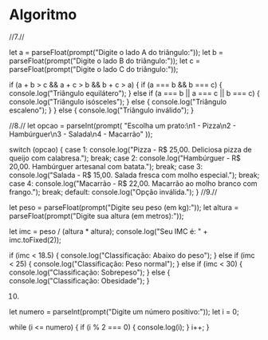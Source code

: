 # Algoritmo 
  //7.//

let a = parseFloat(prompt("Digite o lado A do triângulo:"));
let b = parseFloat(prompt("Digite o lado B do triângulo:"));
let c = parseFloat(prompt("Digite o lado C do triângulo:"));

if (a + b > c && a + c > b && b + c > a) {
  if (a === b && b === c) {
    console.log("Triângulo equilátero");
  } else if (a === b || a === c || b === c) {
    console.log("Triângulo isósceles");
  } else {
    console.log("Triângulo escaleno");
  }
} else {
  console.log("Triângulo inválido");
}

   //8.//
let opcao = parseInt(prompt(
  "Escolha um prato:\n1 - Pizza\n2 - Hambúrguer\n3 - Salada\n4 - Macarrão"
));

switch (opcao) {
  case 1:
    console.log("Pizza - R$ 25,00. Deliciosa pizza de queijo com calabresa.");
    break;
  case 2:
    console.log("Hambúrguer - R$ 20,00. Hambúrguer artesanal com batata.");
    break;
  case 3:
    console.log("Salada - R$ 15,00. Salada fresca com molho especial.");
    break;
  case 4:
    console.log("Macarrão - R$ 22,00. Macarrão ao molho branco com frango.");
    break;
  default:
    console.log("Opção inválida.");
}
   //9.//

let peso = parseFloat(prompt("Digite seu peso (em kg):"));
let altura = parseFloat(prompt("Digite sua altura (em metros):"));

let imc = peso / (altura * altura);
console.log("Seu IMC é: " + imc.toFixed(2));

if (imc < 18.5) {
  console.log("Classificação: Abaixo do peso");
} else if (imc < 25) {
  console.log("Classificação: Peso normal");
} else if (imc < 30) {
  console.log("Classificação: Sobrepeso");
} else {
  console.log("Classificação: Obesidade");
}

   10.
let numero = parseInt(prompt("Digite um número positivo:"));
let i = 0;

while (i <= numero) {
  if (i % 2 === 0) {
    console.log(i);
  }
  i++;
}